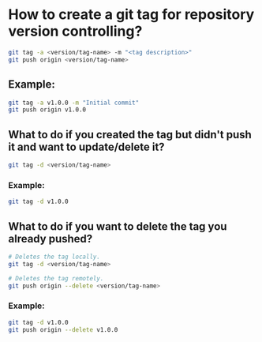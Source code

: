 # How to create a git tag for repository version controlling?

```bash
git tag -a <version/tag-name> -m "<tag description>"
git push origin <version/tag-name>
```

## Example:

```bash
git tag -a v1.0.0 -m "Initial commit"
git push origin v1.0.0
```

## What to do if you created the tag but didn't push it and want to update/delete it?

```bash
git tag -d <version/tag-name>
```

### Example:

```bash
git tag -d v1.0.0
```

## What to do if you want to delete the tag you already pushed?

```bash
# Deletes the tag locally.
git tag -d <version/tag-name>

# Deletes the tag remotely.
git push origin --delete <version/tag-name>
```

### Example:

```bash
git tag -d v1.0.0
git push origin --delete v1.0.0
```
